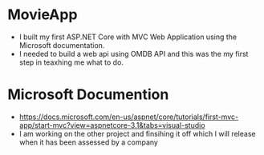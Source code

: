 # MovieApp
- I built my first ASP.NET Core with MVC Web Application using the Microsoft documentation.
- I needed to build a web api using OMDB API and this was the my first step in teaxhing me what to do.
# Microsoft Documention
- https://docs.microsoft.com/en-us/aspnet/core/tutorials/first-mvc-app/start-mvc?view=aspnetcore-3.1&tabs=visual-studio
- I am working on the other project and finsihing it off which I will release when it has been assessed by a company
